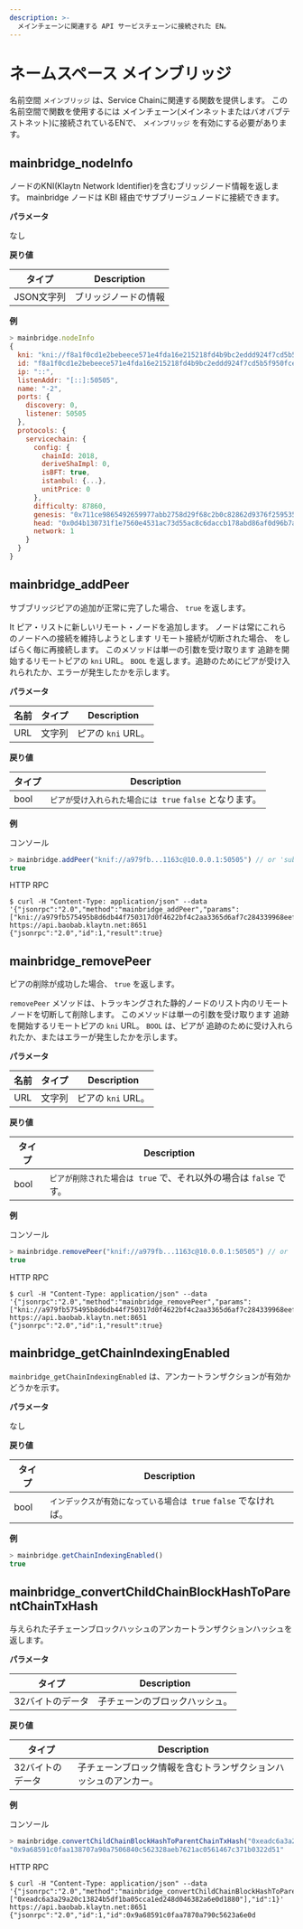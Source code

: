 ```yaml
---
description: >-
  メインチェーンに関連する API サービスチェーンに接続された EN。
---
```


# ネームスペース メインブリッジ <a id="namespace-mainbridge"></a>

名前空間 `メインブリッジ` は、Service Chainに関連する関数を提供します。 この名前空間で関数を使用するには メインチェーン(メインネットまたはバオバブテストネット)に接続されているENで、 `メインブリッジ` を有効にする必要があります。

## mainbridge_nodeInfo <a id="mainbridge_nodeInfo"></a>

ノードのKNI(Klaytn Network Identifier)を含むブリッジノード情報を返します。 mainbridge ノードは KBI 経由でサブブリージュノードに接続できます。

**パラメータ**

なし

**戻り値**

| タイプ     | Description |
| ------- | ----------- |
| JSON文字列 | ブリッジノードの情報  |

**例**

```javascript
> mainbridge.nodeInfo
{
  kni: "kni://f8a1f0cd1e2bebeece571e4fda16e215218fd4b9bc2eddd924f7cd5b5f950fcec8f4b8cd3851390d1d0bacf1b15e1c4a38c882252e429a28d16eeb6edbacd726@[::]:50505?discport=0",
  id: "f8a1f0cd1e2bebeece571e4fda16e215218fd4b9bc2eddd924f7cd5b5f950fcec8f4b8cd3851390d1d0bacf1b15e1c4a38c882252e429a28d16eeb6edbacd726",
  ip: "::",
  listenAddr: "[::]:50505",
  name: "-2",
  ports: {
    discovery: 0,
    listener: 50505
  },
  protocols: {
    servicechain: {
      config: {
        chainId: 2018,
        deriveShaImpl: 0,
        isBFT: true,
        istanbul: {...},
        unitPrice: 0
      },
      difficulty: 87860,
      genesis: "0x711ce9865492659977abb2758d29f68c2b0c82862d9376f25953579f64f95b58",
      head: "0x0d4b130731f1e7560e4531ac73d55ac8c6daccb178abd86af0d96b7aafded7c5",
      network: 1
    }
  }
}
```

## mainbridge_addPeer  <a id="mainbridge_addPeer"></a>
サブブリッジピアの追加が正常に完了した場合、 `true` を返します。

It ピア・リストに新しいリモート・ノードを追加します。 ノードは常にこれらのノードへの接続を維持しようとします リモート接続が切断された場合、 をしばらく毎に再接続します。 このメソッドは単一の引数を受け取ります 追跡を開始するリモートピアの `kni` URL。 `BOOL` を返します。追跡のためにピアが受け入れられたか、エラーが発生したかを示します。

**パラメータ**

| 名前  | タイプ | Description     |
| --- | --- | --------------- |
| URL | 文字列 | ピアの  `kni` URL。 |

**戻り値**

| タイプ  | Description                          |
| ---- | ------------------------------------ |
| bool | `ピアが受け入れられた場合には true` `false` となります。 |

**例**

コンソール

```javascript
> mainbridge.addPeer("knif://a979fb...1163c@10.0.0.1:50505") // or 'subbridge.addPeer'
true
```
HTTP RPC

```shell
$ curl -H "Content-Type: application/json" --data '{"jsonrpc":"2.0","method":"mainbridge_addPeer","params":["kni://a979fb575495b8d6db44f750317d0f4622bf4c2aa3365d6af7c284339968eef29b69ad0dce72a4d8db5ebb4968de0e3bec910127f134779fbcb0cb6d3331163c@10.0.0.1:50505"],"id":1}' https://api.baobab.klaytn.net:8651
{"jsonrpc":"2.0","id":1,"result":true}
```

## mainbridge_removePeer <a id="mainbridge_removePeer"></a>
ピアの削除が成功した場合、 `true` を返します。

`removePeer` メソッドは、トラッキングされた静的ノードのリスト内のリモートノードを切断して削除します。 このメソッドは単一の引数を受け取ります 追跡を開始するリモートピアの `kni` URL。 `BOOL` は、ピアが 追跡のために受け入れられたか、またはエラーが発生したかを示します。

**パラメータ**

| 名前  | タイプ | Description     |
| --- | --- | --------------- |
| URL | 文字列 | ピアの  `kni` URL。 |

**戻り値**

| タイプ  | Description                               |
| ---- | ----------------------------------------- |
| bool | `ピアが削除された場合は true` で、それ以外の場合は `false` です。 |

**例**

コンソール

```javascript
> mainbridge.removePeer("knif://a979fb...1163c@10.0.0.1:50505") // or 'subbridge.removePeer'
true
```

HTTP RPC

```shell
$ curl -H "Content-Type: application/json" --data '{"jsonrpc":"2.0","method":"mainbridge_removePeer","params":["kni://a979fb575495b8d6db44f750317d0f4622bf4c2aa3365d6af7c284339968eef29b69ad0dce72a4d8db5ebb4968de0e3bec910127f134779fbcb0cb6d3331163c@10.0.0.1:50505"],"id":1}' https://api.baobab.klaytn.net:8651
{"jsonrpc":"2.0","id":1,"result":true}
```

## mainbridge_getChainIndexingEnabled <a id="mainbridge_getChildChainIndexingEnabled"></a>

`mainbridge_getChainIndexingEnabled` は、アンカートランザクションが有効かどうかを示す。

**パラメータ**

なし

**戻り値**

| タイプ  | Description                              |
| ---- | ---------------------------------------- |
| bool | `インデックスが有効になっている場合は true` `false` でなければ。 |

**例**

```javascript
> mainbridge.getChainIndexingEnabled()
true
```

## mainbridge_convertChildChainBlockHashToParentChainTxHash <a id="mainbridge_convertChildChainBlockHashToParentChainTxHash"></a>

与えられた子チェーンブロックハッシュのアンカートランザクションハッシュを返します。

**パラメータ**

| タイプ       | Description     |
| --------- | --------------- |
| 32バイトのデータ | 子チェーンのブロックハッシュ。 |

**戻り値**

| タイプ       | Description                      |
| --------- | -------------------------------- |
| 32バイトのデータ | 子チェーンブロック情報を含むトランザクションハッシュのアンカー。 |

**例**

コンソール

```javascript
> mainbridge.convertChildChainBlockHashToParentChainTxHash("0xeadc6a3a29a20c13824b5df1ba05cca1ed248d046382a4f2792aac8a6e0d1880")
"0x9a68591c0faa138707a90a7506840c562328aeb7621ac0561467c371b0322d51"
```

HTTP RPC

```shell
$ curl -H "Content-Type: application/json" --data '{"jsonrpc":"2.0","method":"mainbridge_convertChildChainBlockHashToParentChainTxHash","params":["0xeadc6a3a29a20c13824b5df1ba05cca1ed248d046382a6e0d1880"],"id":1}' https://api.baobab.klaytn.net:8651
{"jsonrpc":"2.0","id":1,"id":0x9a68591c0faa7870a790c5623a6e0d
```

